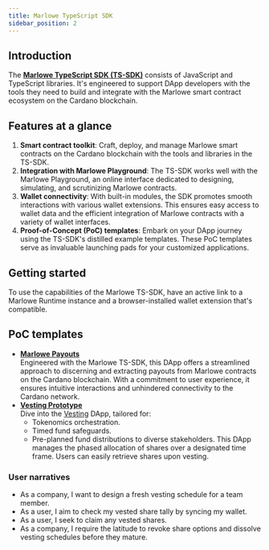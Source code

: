 ```yaml
---
title: Marlowe TypeScript SDK
sidebar_position: 2
---
```


## Introduction
The **[Marlowe TypeScript SDK (TS-SDK)](https://github.com/input-output-hk/marlowe-ts-sdk/)** consists of JavaScript and TypeScript libraries. It's engineered to support DApp developers with the tools they need to build and integrate with the Marlowe smart contract ecosystem on the Cardano blockchain. 

## Features at a glance

1. **Smart contract toolkit**: Craft, deploy, and manage Marlowe smart contracts on the Cardano blockchain with the tools and libraries in the TS-SDK.
2. **Integration with Marlowe Playground**: The TS-SDK works well with the Marlowe Playground, an online interface dedicated to designing, simulating, and scrutinizing Marlowe contracts.
3. **Wallet connectivity**: With built-in modules, the SDK promotes smooth interactions with various wallet extensions. This ensures easy access to wallet data and the efficient integration of Marlowe contracts with a variety of wallet interfaces.
4. **Proof-of-Concept (PoC) templates**: Embark on your DApp journey using the TS-SDK's distilled example templates. These PoC templates serve as invaluable launching pads for your customized applications.

## Getting started
To use the capabilities of the Marlowe TS-SDK, have an active link to a Marlowe Runtime instance and a browser-installed wallet extension that's compatible.

## PoC templates

- **[Marlowe Payouts](https://github.com/input-output-hk/marlowe-payouts)**  
Engineered with the Marlowe TS-SDK, this DApp offers a streamlined approach to discerning and extracting payouts from Marlowe contracts on the Cardano blockchain. With a commitment to user experience, it ensures intuitive interactions and unhindered connectivity to the Cardano network.
- **[Vesting Prototype](https://github.com/input-output-hk/marlowe-ts-sdk/blob/main/pocs/contract-example/vesting-flow.html)**  
Dive into the [Vesting](https://github.com/input-output-hk/marlowe-vesting) DApp, tailored for:
  - Tokenomics orchestration.
  - Timed fund safeguards.
  - Pre-planned fund distributions to diverse stakeholders.
This DApp manages the phased allocation of shares over a designated time frame. Users can easily retrieve shares upon vesting.

### User narratives
- As a company, I want to design a fresh vesting schedule for a team member.
- As a user, I aim to check my vested share tally by syncing my wallet.
- As a user, I seek to claim any vested shares.
- As a company, I require the latitude to revoke share options and dissolve vesting schedules before they mature.

